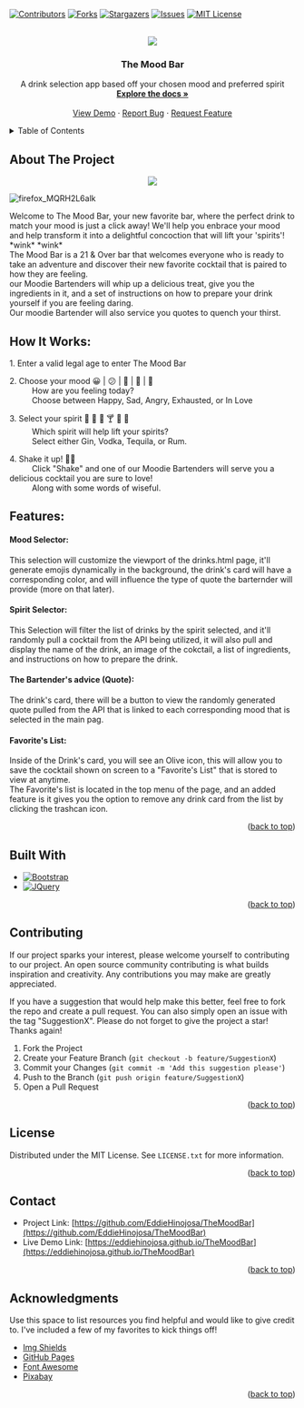 [![Contributors][contributors-shield]][contributors-url]
[![Forks][forks-shield]][forks-url]
[![Stargazers][stars-shield]][stars-url]
[![Issues][issues-shield]][issues-url]
[![MIT License][license-shield]][license-url]




<!-- PROJECT LOGO -->
<br />
<div align="center">
  <a href="https://github.com/EddieHinojosa/TheMoodBar">
    <div align="center">
<img src="https://github.com/EddieHinojosa/TheMoodBar/assets/156026228/5d513194-b005-47cb-adae-85b0ea73f2d6" >
</div>
  </a>

  <h3 align="center">The Mood Bar</h3>

  <p align="center">
    A drink selection app based off your chosen mood and preferred spirit
    <br />
    <a href="https://github.com/EddieHinojosa/TheMoodBar"><strong>Explore the docs »</strong></a>
    <br />
    <br />
    <a href="https://github.com/EddieHinojosa/TheMoodBar">View Demo</a>
    ·
    <a href="https://github.com/EddieHinojosa/TheMoodBar/issues/new?labels=bug&template=bug-report---.md">Report Bug</a>
    ·
    <a href="https://github.com/EddieHinojosa/TheMoodBar/issues/new?labels=enhancement&template=feature-request---.md">Request Feature</a>
  </p>
</div>



<!-- TABLE OF CONTENTS -->
<details>
  <summary>Table of Contents</summary>
  <ol>
    <li>
      <a href="#about-the-project">About The Project</a>
      <ul>
        <li><a href="#how-it-works">How It Works</a></li>
        <li><a href="#features">Features</a></li>
        <li><a href="#built-with">Built With</a></li>
      </ul>
    <li><a href="#contributing">Contributing</a></li>
    <li><a href="#license">License</a></li>
    <li><a href="#contact">Contact</a></li>
    <li><a href="#acknowledgments">Acknowledgments</a></li>
  </ol>
</details>



<!-- ABOUT THE PROJECT -->
## About The Project

<div align="center">
<img src="https://github.com/EddieHinojosa/TheMoodBar/assets/156026228/5d513194-b005-47cb-adae-85b0ea73f2d6" >
</div>

![firefox_MQRH2L6alk](https://github.com/EddieHinojosa/TheMoodBar/assets/156026228/37a8f735-cfca-482f-9b37-7b993be22568)


<p>Welcome to The Mood Bar, your new favorite bar, where the perfect drink to match your mood is just a click away!
We'll help you enbrace your mood and help transform it into a delightful concoction that will lift your 'spirits'! *wink* *wink* <br>
The Mood Bar is a 21 & Over bar that welcomes everyone who is ready to take an adventure and discover their new favorite cocktail that is paired to how they are feeling. <br>
our Moodie Bartenders will whip up a delicious treat, give you the ingredients in it, and a set of instructions on how to prepare your drink yourself if you are feeling daring.<br>
Our moodie Bartender will also service you quotes to quench your thirst.</p>


## How It Works:

<p>1. Enter a valid legal age to enter The Mood Bar </p>
<p>2. Choose your mood 😀 | 😕 | 🤬 | 🥵 | 🥰 <br>
    &nbsp;&nbsp;&nbsp;&nbsp;&nbsp;&nbsp;&nbsp;&nbsp;&nbsp;&nbsp;How are you feeling today? <br> 
    &nbsp;&nbsp;&nbsp;&nbsp;&nbsp;&nbsp;&nbsp;&nbsp;&nbsp;&nbsp;Choose between Happy, Sad, Angry, Exhausted, or In Love </p>
<p>3. Select your spirit 🧉 🍹 🥃 🍸 🍾 🍷 <br>
    &nbsp;&nbsp;&nbsp;&nbsp;&nbsp;&nbsp;&nbsp;&nbsp;&nbsp;&nbsp;Which spirit will help lift your spirits? <br> 
    &nbsp;&nbsp;&nbsp;&nbsp;&nbsp;&nbsp;&nbsp;&nbsp;&nbsp;&nbsp;Select either Gin, Vodka, Tequila, or Rum.</p>
<p>4. Shake it up! 💃🏻<br>
    &nbsp;&nbsp;&nbsp;&nbsp;&nbsp;&nbsp;&nbsp;&nbsp;&nbsp;&nbsp;Click "Shake" and one of our Moodie Bartenders will serve you a delicious cocktail you are sure to love! <br>
    &nbsp;&nbsp;&nbsp;&nbsp;&nbsp;&nbsp;&nbsp;&nbsp;&nbsp;&nbsp;Along with some words of wiseful.</p>

## Features:
<h4><strong>Mood Selector:</strong><br></h4>
<p>This selection will customize the viewport of the drinks.html page, it'll generate emojis dynamically in the background, the drink's card will have a corresponding color, and will influence the type of quote the barternder will provide (more on that later).</p>

<h4><strong>Spirit Selector:</strong><br></h4>
<p>This Selection will filter the list of drinks by the spirit selected, and it'll randomly pull a cocktail from the API being utilized, it will also pull and display the name of the drink, an image of the cokctail, a list of ingredients, and instructions on how to prepare the drink.</p>

<h4><strong>The Bartender's advice (Quote):</strong><br></h4>
<p>The drink's card, there will be a button to view the randomly generated quote pulled from the API that is linked to each corresponding mood that is selected in the main pag. </p>

<h4><strong>Favorite's List:</strong><br></h4>
<p>Inside of the Drink's card, you will see an Olive icon, this will allow you to save the cocktail shown on screen to a "Favorite's List" that is stored to view at anytime.<br>
The Favorite's list is located in the top menu of the page, and an added feature is it gives you the option to remove any drink card from the list by clicking the trashcan icon. </p>



<p align="right">(<a href="#readme-top">back to top</a>)</p>



## Built With

* [![Bootstrap][Bootstrap.com]][Bootstrap-url]
* [![JQuery][JQuery.com]][JQuery-url]

<p align="right">(<a href="#readme-top">back to top</a>)</p>






<!-- CONTRIBUTING -->
## Contributing

If our project sparks your interest, please welcome yourself to contributing to our project. An open source community contributing is what builds inspiration and creativity. Any contributions you may make are greatly appreciated.

If you have a suggestion that would help make this better, feel free to fork the repo and create a pull request. You can also simply open an issue with the tag "SuggestionX".
Please do not forget to give the project a star! Thanks again!

1. Fork the Project
2. Create your Feature Branch (`git checkout -b feature/SuggestionX`)
3. Commit your Changes (`git commit -m 'Add this suggestion please'`)
4. Push to the Branch (`git push origin feature/SuggestionX`)
5. Open a Pull Request

<p align="right">(<a href="#readme-top">back to top</a>)</p>



<!-- LICENSE -->
## License

Distributed under the MIT License. See `LICENSE.txt` for more information.

<p align="right">(<a href="#readme-top">back to top</a>)</p>



<!-- CONTACT -->
## Contact

* Project Link: [https://github.com/EddieHinojosa/TheMoodBar](https://github.com/EddieHinojosa/TheMoodBar)
* Live Demo Link: [https://eddiehinojosa.github.io/TheMoodBar](https://eddiehinojosa.github.io/TheMoodBar)

<p align="right">(<a href="#readme-top">back to top</a>)</p>



<!-- ACKNOWLEDGMENTS -->
## Acknowledgments

Use this space to list resources you find helpful and would like to give credit to. I've included a few of my favorites to kick things off!

* [Img Shields](https://shields.io)
* [GitHub Pages](https://pages.github.com)
* [Font Awesome](https://fontawesome.com)
* [Pixabay](https://pixabay.com)


<p align="right">(<a href="#readme-top">back to top</a>)</p>



<!-- MARKDOWN LINKS & IMAGES -->
<!-- https://www.markdownguide.org/basic-syntax/#reference-style-links -->
[contributors-shield]: https://img.shields.io/github/contributors/EddieHinojosa/TheMoodBar.svg?style=for-the-badge
[contributors-url]: https://github.com/EddieHinojosa/TheMoodBar/graphs/contributors
[forks-shield]: https://img.shields.io/github/forks/EddieHinojosa/TheMoodBar.svg?style=for-the-badge
[forks-url]: https://github.com/EddieHinojosa/TheMoodBar/network/members
[stars-shield]: https://img.shields.io/github/stars/EddieHinojosa/TheMoodBar.svg?style=for-the-badge
[stars-url]: https://github.com/EddieHinojosa/TheMoodBar/stargazers
[issues-shield]: https://img.shields.io/github/issues/EddieHinojosa/TheMoodBar.svg?style=for-the-badge
[issues-url]: https://github.com/EddieHinojosa/TheMoodBar/issues
[license-shield]: https://img.shields.io/github/license/EddieHinojosa/TheMoodBar.svg?style=for-the-badge
[license-url]: https://github.com/EddieHinojosa/TheMoodBar/LICENSE.txt
[product-screenshot]: images/screenshot.png
[Bootstrap.com]: https://img.shields.io/badge/Bootstrap-563D7C?style=for-the-badge&logo=bootstrap&logoColor=white
[Bootstrap-url]: https://getbootstrap.com
[JQuery.com]: https://img.shields.io/badge/jQuery-0769AD?style=for-the-badge&logo=jquery&logoColor=white
[JQuery-url]: https://jquery.com 
